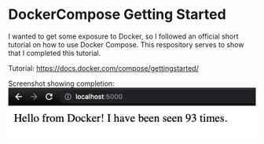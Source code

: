 # DockerCompose Getting Started

I wanted to get some exposure to Docker, so I followed an official short tutorial on how to use Docker Compose. This respository serves to show that I completed this tutorial.

Tutorial: https://docs.docker.com/compose/gettingstarted/

Screenshot showing completion:
![alt text](https://github.com/christorrella/DockerCompose-Getting-Started/blob/main/screenshot.png?raw=true)
